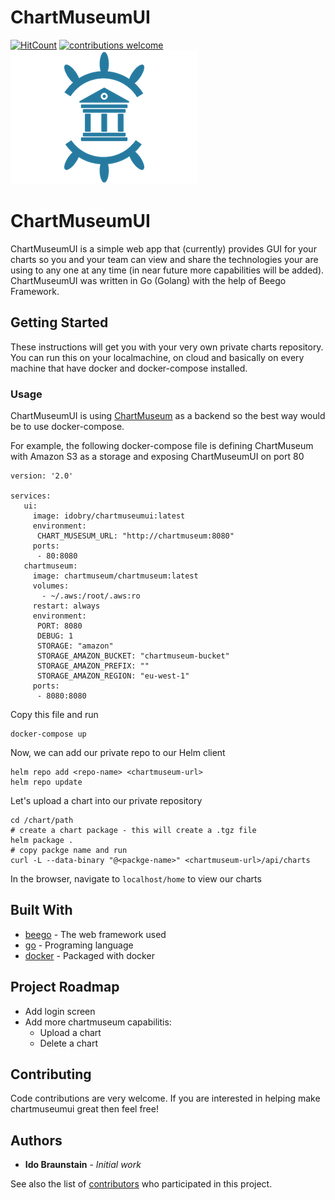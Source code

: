 # ChartMuseumUI
[![HitCount](http://hits.dwyl.io/idobry/chartmuseumui.svg)](http://hits.dwyl.io/idobry/chartmuseumui) [![contributions welcome](https://img.shields.io/badge/contributions-welcome-brightgreen.svg?style=flat)](https://github.com/dwyl/esta/issues)
<img src="./logo.png" width="300">
# ChartMuseumUI

ChartMuseumUI is a simple web app that (currently) provides GUI for your charts so you and your team can view and share the technologies your are using to any one at any time (in near future more capabilities will be added).
ChartMuseumUI was written in Go (Golang) with the help of Beego Framework.

## Getting Started

These instructions will get you with your very own private charts repository. You can run this on your localmachine, on cloud and basically on every machine that have docker and docker-compose installed.

### Usage

ChartMuseumUI is using [ChartMuseum](https://github.com/helm/chartmuseum) as a backend so the best way would be to use docker-compose. 

For example, the following docker-compose file is defining ChartMuseum with Amazon S3 as a storage and exposing ChartMuseumUI on port 80 
```
version: '2.0'

services:
   ui:
     image: idobry/chartmuseumui:latest
     environment:
      CHART_MUSESUM_URL: "http://chartmuseum:8080"
     ports:
      - 80:8080
   chartmuseum:
     image: chartmuseum/chartmuseum:latest
     volumes:
       - ~/.aws:/root/.aws:ro
     restart: always
     environment:
      PORT: 8080
      DEBUG: 1
      STORAGE: "amazon"
      STORAGE_AMAZON_BUCKET: "chartmuseum-bucket"
      STORAGE_AMAZON_PREFIX: ""
      STORAGE_AMAZON_REGION: "eu-west-1"
     ports:
      - 8080:8080
```

Copy this file and run

```
docker-compose up 
```
Now, we can add our private repo to our Helm client

```
helm repo add <repo-name> <chartmuseum-url>
helm repo update
```
Let's upload a chart into our private repository
```
cd /chart/path
# create a chart package - this will create a .tgz file
helm package .
# copy packge name and run
curl -L --data-binary "@<packge-name>" <chartmuseum-url>/api/charts
```
In the browser, navigate to `localhost/home` to view our charts




## Built With

* [beego](https://beego.me/) - The web framework used
* [go](https://golang.org/) - Programing language
* [docker](https://www.docker.com/) - Packaged with docker


## Project Roadmap
* Add login screen
* Add more chartmuseum capabilitis:
   - Upload a chart
   - Delete a chart

## Contributing

Code contributions are very welcome. If you are interested in helping make chartmuseumui great then feel free!


## Authors

* **Ido Braunstain** - *Initial work*

See also the list of [contributors](https://github.com/idobry/contributors) who participated in this project.



